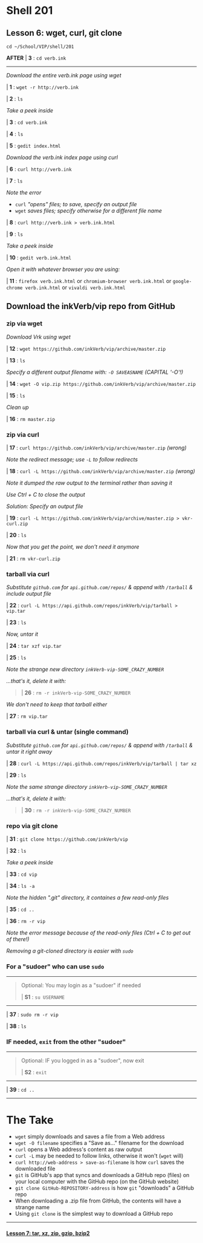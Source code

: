 # Shell 201
## Lesson 6: wget, curl, git clone

`cd ~/School/VIP/shell/201`

**AFTER** | **3** : `cd verb.ink`
___

*Download the entire verb.ink page using wget*

| **1** : `wget -r http://verb.ink`

| **2** : `ls`

*Take a peek inside*

| **3** : `cd verb.ink`

| **4** : `ls`

| **5** : `gedit index.html`

*Download the verb.ink index page using curl*

| **6** : `curl http://verb.ink`

| **7** : `ls`

*Note the error*
- `curl` *"opens" files; to save, specify an output file*
- `wget` *saves files; specify otherwise for a different file name*

| **8** : `curl http://verb.ink > verb.ink.html`

| **9** : `ls`

*Take a peek inside*

| **10** : `gedit verb.ink.html`

*Open it with whatever browser you are using:*

| **11** : `firefox verb.ink.html` or `chromium-browser verb.ink.html` or `google-chrome verb.ink.html` or `vivaldi verb.ink.html`

## Download the inkVerb/vip repo from GitHub

### zip via wget

*Download Vrk using wget*

| **12** : `wget https://github.com/inkVerb/vip/archive/master.zip`

| **13** : `ls`

*Specify a different output filename with: `-O SAVEASNAME` (CAPITAL '-O'!)*

| **14** : `wget -O vip.zip https://github.com/inkVerb/vip/archive/master.zip`

| **15** : `ls`

*Clean up*

| **16** : `rm master.zip`

### zip via curl

| **17** : `curl https://github.com/inkVerb/vip/archive/master.zip` *(wrong)*

*Note the redirect message; use `-L` to follow redirects*

| **18** : `curl -L https://github.com/inkVerb/vip/archive/master.zip` *(wrong)*

*Note it dumped the raw output to the terminal rather than saving it*

*Use Ctrl + C to close the output*

*Solution: Specify an output file*

| **19** : `curl -L https://github.com/inkVerb/vip/archive/master.zip > vkr-curl.zip`

| **20** : `ls`

*Now that you get the point, we don't need it anymore*

| **21** : `rm vkr-curl.zip`

### tarball via curl

*Substitute `github.com` for `api.github.com/repos/` & append with `/tarball` & include output file*

| **22** : `curl -L https://api.github.com/repos/inkVerb/vip/tarball > vip.tar`

| **23** : `ls`

*Now, untar it*

| **24** : `tar xzf vip.tar`

| **25** : `ls`

*Note the strange new directory `inkVerb-vip-SOME_CRAZY_NUMBER`*

*...that's it, delete it with:*

> | **26** : `rm -r inkVerb-vip-SOME_CRAZY_NUMBER`

*We don't need to keep that tarball either*

| **27** : `rm vip.tar`

### tarball via curl & untar (single command)

*Substitute `github.com` for `api.github.com/repos/` & append with `/tarball` & untar it right away*

| **28** : `curl -L https://api.github.com/repos/inkVerb/vip/tarball | tar xz`

| **29** : `ls`

*Note the same strange directory `inkVerb-vip-SOME_CRAZY_NUMBER`*

*...that's it, delete it with:*

> | **30** : `rm -r inkVerb-vip-SOME_CRAZY_NUMBER`

### repo via git clone

| **31** : `git clone https://github.com/inkVerb/vip`

| **32** : `ls`

*Take a peek inside*

| **33** : `cd vip`

| **34** : `ls -a`

*Note the hidden ".git" directory, it containes a few read-only files*

| **35** : `cd ..`

| **36** : `rm -r vip`

*Note the error message because of the read-only files (Ctrl + C to get out of there!)*

*Removing a git-cloned directory is easier with `sudo`*

### For a "sudoer" who can use `sudo`
>
___
> Optional: You may login as a "sudoer" if needed
>
> | **S1** : `su USERNAME`
___

| **37** : `sudo rm -r vip`

| **38** : `ls`

### IF needed, `exit` from the other "sudoer"
>
___
> Optional: IF you logged in as a "sudoer", now exit
>
> | **S2** : `exit`
___

| **39** : `cd ..`

___

# The Take

- `wget` simply downloads and saves a file from a Web address
- `wget -O filename` specifies a "Save as..." filename for the download
- `curl` opens a Web address's content as raw output
- `curl -L` may be needed to follow links, otherwise it won't (`wget` will)
- `curl http://web-address > save-as-filename` is how `curl` saves the downloaded file
- `git` is GitHub's app that syncs and downloads a GitHub repo (files) on your local computer with the GitHub repo (on the GitHub website)
- `git clone GitHub-REPOSITORY-address` is how `git` "downloads" a GitHub repo
- When downloading a .zip file from GitHub, the contents will have a strange name
- Using `git clone` is the simplest way to download a GitHub repo

___

#### [Lesson 7: tar, xz, zip, gzip, bzip2](https://github.com/inkVerb/vip/blob/master/201-shell/Lesson-07.md)
